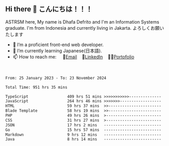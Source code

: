 ## Hi there 👋 こんにちは！！！
ASTRSM here, My name is Dhafa Defrito and I'm an Information Systems graduate. I'm from Indonesia and currently living in Jakarta. よろしくお願いたします

- 🔭 I’m a proficient front-end web developer.
- 🌱 I’m currently learning Japanese(日本語).
- 📫 How to reach me: &nbsp;&nbsp;&nbsp;&nbsp;📧[Email](ddefrito@gmail.com)&nbsp;&nbsp;&nbsp;&nbsp;💼[LinkedIn](https://www.linkedin.com/in/dhafa-defrita-rama-yudistira-9357a9229/)&nbsp;&nbsp;&nbsp;&nbsp;👨‍🎨[Portofolio](https://ddefrito.vercel.app/)
<br>
<!-- <p align="left">
<a href="https://github.com/ASTRSM">
  <img height="180em" src="https://github-readme-stats-eight-theta.vercel.app/api?username=ASTRSM&show_icons=true&theme=dracula&include_all_commits=true&count_private=true"/>
  <img height="180em" src="https://github-readme-stats-eight-theta.vercel.app/api/top-langs/?username=ASTRSM&layout=compact&langs_count=8&theme=dracula"/>
</a>
</p> -->

<!--START_SECTION:waka-->

```txt
From: 25 January 2023 - To: 23 November 2024

Total Time: 951 hrs 35 mins

TypeScript                 409 hrs 51 mins >>>>>>>>>>>--------------   43.07 %
JavaScript                 264 hrs 46 mins >>>>>>>------------------   27.82 %
HTML                       59 hrs 37 mins  >>-----------------------   06.27 %
Blade Template             58 hrs 19 mins  >>-----------------------   06.13 %
PHP                        49 hrs 26 mins  >------------------------   05.19 %
CSS                        31 hrs 27 mins  >------------------------   03.31 %
JSON                       17 hrs 2 mins   -------------------------   01.79 %
Go                         15 hrs 57 mins  -------------------------   01.68 %
Markdown                   9 hrs 12 mins   -------------------------   00.97 %
Java                       8 hrs 14 mins   -------------------------   00.87 %
```

<!--END_SECTION:waka-->
